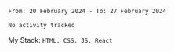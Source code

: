 <!--START_SECTION:waka-->

```txt
From: 20 February 2024 - To: 27 February 2024

No activity tracked
```

<!--END_SECTION:waka-->
My Stack: `HTML, CSS, JS, React`
